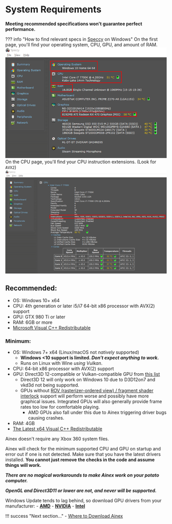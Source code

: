 # System Requirements

**Meeting recommended specifications won't guarantee perfect performance.**

??? info "How to find relevant specs in [Speccy](https://www.ccleaner.com/speccy) on Windows"
    On the first page, you'll find your operating system, CPU, GPU, and amount of RAM.
    ![Use Speccy to find OS, CPU, RAM, and GPU](images/speccy_1.png)
    On the CPU page, you'll find your CPU instruction extensions. (Look for `AVX2`)
    ![Use Speccy to find CPU extension support](images/speccy_2.png)

<!--- TODO(halotroop2288)
??? info "How to find relevant specs on Linux"
    1.    Enter [this command](https://www.howtoforge.com/linux-lscpu-command/) on the command line to see information about your CPU:
        ```sh
        lscpu
        ```
        You're looking for the Model name, and `avx2` under Flags.
    2.    Enter [this command](https://www.tutorialspoint.com/unix_commands/lspci.htm) to see information about your gpu.
        ```sh
        lspci
        ```
        The first line should say the name of your graphics device.
--->

## Recommended:

* OS: Windows 10+ x64
* CPU: 4th generation or later i5/i7 64-bit x86 processor with AVX(2) support
* GPU: GTX 980 Ti or later
* RAM: 6GB or more
* [Microsoft Visual C++ Redistributable](https://aka.ms/vs/16/release/vc_redist.x64.exe)

### Minimum:

* OS: Windows 7+ x64 (Linux/macOS not *natively* supported)
  * **Windows <10 support is limited. *Don't expect anything to work.***
  * Runs on Linux with Wine *using Vulkan*.
* CPU: 64-bit x86 processor with AVX(2) support
* GPU: Direct3D 12-compatible or Vulkan-compatible GPU from [this list](https://vulkan.gpuinfo.org/)
  * Direct3D 12 will only work on Windows 10 due to D3D12on7 and vkd3d not being supported.
  * GPUs without [ROV (rasterizer-ordered view) / fragment shader interlock](FAQ#what-is-rov) support will perform worse and possibly have more graphical issues. Integrated GPUs will also generally provide frame rates too low for comfortable playing.
    * AMD GPUs also fall under this due to Ainex triggering driver bugs causing crashes.
* RAM: 4GB
* [The Latest x64 Visual C++ Redistributable](https://support.microsoft.com/en-us/help/2977003/the-latest-supported-visual-c-downloads)

Ainex doesn't require any Xbox 360 system files.

Ainex will check for the minimum supported CPU and GPU on startup and error out
if one is not detected. Make sure that you have the latest drivers installed. **You cannot just remove the checks in the code and assume things will work.**

***There are no magical workarounds to make Ainex work on your potato computer.***

***OpenGL and Direct3D11 or lower are not, and never will be supported.***

Windows Update tends to lag behind, so download GPU drivers from your manufacturer:
    - **[AMD](https://www.amd.com/en/support)**
    - **[NVIDIA](https://www.nvidia.com/Download/index.aspx)**
    - **[Intel](https://downloadcenter.intel.com/product/80939/Graphics-Drivers)**

!!! success "Next section..."
    - [Where to Download Ainex](download)
